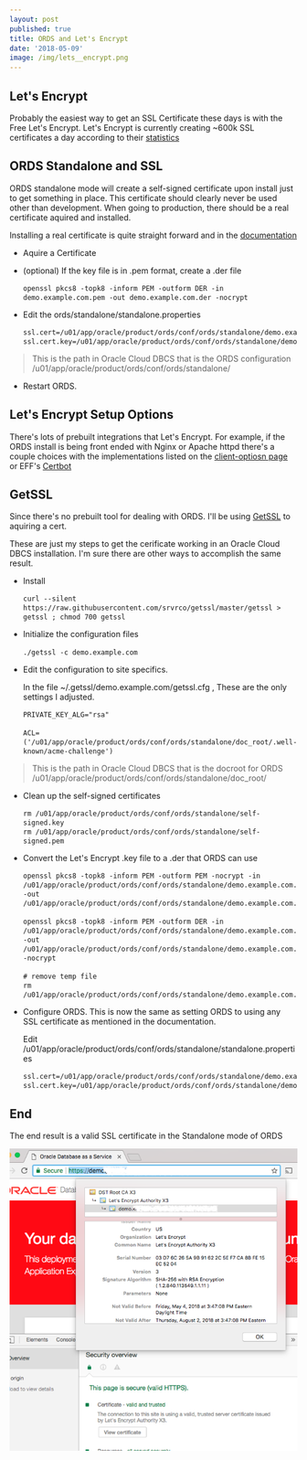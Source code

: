 ```yaml
---
layout: post
published: true
title: ORDS and Let's Encrypt
date: '2018-05-09'
image: /img/lets__encrypt.png
---
```


## Let's Encrypt

Probably the easiest way to get an SSL Certificate these days is with the Free Let's Encrypt. Let's Encrypt is currently creating ~600k SSL certificates a day according to their [statistics](https://letsencrypt.org/stats/)

## ORDS Standalone and SSL

ORDS standalone mode will create a self-signed certificate upon install just to get something in place. This certificate should clearly never be used other than development. When going to production, there should be a real certificate aquired and installed.

Installing a real certificate is quite straight forward and in the [documentation](https://docs.oracle.com/en/cloud/paas/database-dbaas-cloud/csdbi/administer-ords.html#GUID-CFF2853B-1375-4F71-9600-69347A47A291)

* Aquire a Certificate

* (optional) If the key file is in .pem format, create a .der file 

	```
	openssl pkcs8 -topk8 -inform PEM -outform DER -in demo.example.com.pem -out demo.example.com.der -nocrypt
	```


* Edit the ords/standalone/standalone.properties

	``` 
	ssl.cert=/u01/app/oracle/product/ords/conf/ords/standalone/demo.example.com.crt
	ssl.cert.key=/u01/app/oracle/product/ords/conf/ords/standalone/demo.example.com.der
	```
		
> This is the path in Oracle Cloud DBCS that is the ORDS configuration /u01/app/oracle/product/ords/conf/ords/standalone/

* Restart ORDS. 

## Let's Encrypt Setup Options

There's lots of prebuilt integrations that Let's Encrypt. For example, if the ORDS install is being front ended with Nginx or Apache httpd there's a couple choices with the implementations listed on the [client-optiosn page](https://letsencrypt.org/docs/client-options/) or EFF's [Certbot](https://certbot.eff.org/) 


## GetSSL
Since there's no prebuilt tool for dealing with ORDS. I'll be using  [GetSSL](https://github.com/srvrco/getssl) to aquiring a cert. 

These are just my steps to get the cerificate working in an Oracle Cloud DBCS installation. I'm sure there are other ways to accomplish the same result.

* Install   

	```
	curl --silent https://raw.githubusercontent.com/srvrco/getssl/master/getssl > getssl ; chmod 700 getssl
	```

* Initialize the configuration files

	```./getssl -c demo.example.com```

* Edit the configuration to site specifics.

	In the file ~/.getssl/demo.example.com/getssl.cfg , These are the only settings I adjusted.

	```
	PRIVATE_KEY_ALG="rsa"
	
	ACL=('/u01/app/oracle/product/ords/conf/ords/standalone/doc_root/.well-known/acme-challenge')
	```

> This is the path in Oracle Cloud DBCS that is the docroot for ORDS /u01/app/oracle/product/ords/conf/ords/standalone/doc_root/

* Clean up the self-signed certificates  

	```
	rm /u01/app/oracle/product/ords/conf/ords/standalone/self-signed.key	
	rm /u01/app/oracle/product/ords/conf/ords/standalone/self-signed.pem
	```

* Convert the Let's Encrypt .key file to a .der that ORDS can use

	```
	openssl pkcs8 -topk8 -inform PEM -outform PEM -nocrypt -in /u01/app/oracle/product/ords/conf/ords/standalone/demo.example.com.key -out /u01/app/oracle/product/ords/conf/ords/standalone/demo.example.com.pkcs8.key
	
	openssl pkcs8 -topk8 -inform PEM -outform DER -in /u01/app/oracle/product/ords/conf/ords/standalone/demo.example.com.pkcs8.key -out /u01/app/oracle/product/ords/conf/ords/standalone/demo.example.com.pkcs8.der -nocrypt
	
	# remove temp file
	rm /u01/app/oracle/product/ords/conf/ords/standalone/demo.example.com.pkcs8.key
	
	```	


* Configure ORDS. This is now the same as setting ORDS to using any SSL certificate as mentioned in the documentation.	

	Edit /u01/app/oracle/product/ords/conf/ords/standalone/standalone.properties
	
	```
	ssl.cert=/u01/app/oracle/product/ords/conf/ords/standalone/demo.example.com.crt
	ssl.cert.key=/u01/app/oracle/product/ords/conf/ords/standalone/demo.example.com.pkcs8.der
	```




## End

The end result is a valid SSL certificate in the Standalone mode of ORDS

![](/img/lets__encrypt.png)
